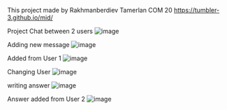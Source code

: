 This project made by Rakhmanberdiev Tamerlan COM 20
https://tumbler-3.github.io/mid/

Project Chat between 2 users
![image](https://github.com/Tumbler-3/mid/assets/73570792/498bff45-6bff-4220-91f6-173fe70399c0)




Adding new message
![image](https://github.com/Tumbler-3/mid/assets/73570792/0246074c-a440-4614-b1e6-38eaebd22ce9)

Added from User 1
![image](https://github.com/Tumbler-3/mid/assets/73570792/104fef26-633a-41eb-95f1-479b846cf1e3)


Changing User
![image](https://github.com/Tumbler-3/mid/assets/73570792/577c0221-58ee-48fc-a8a5-8ed67a3fd850)

writing answer
![image](https://github.com/Tumbler-3/mid/assets/73570792/81565b19-cf8e-42f6-99cb-913992e51513)

Answer added from User 2
![image](https://github.com/Tumbler-3/mid/assets/73570792/7c2756b4-deab-450a-a5cc-edd255914ae1)
